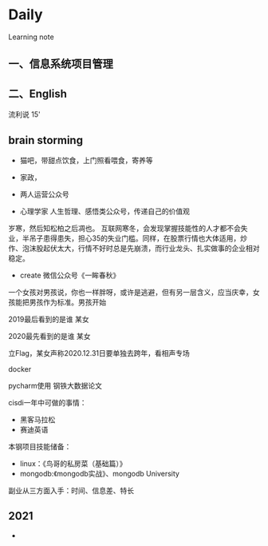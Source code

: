 # Daily
Learning note
## 一、信息系统项目管理

## 二、English
流利说 15'

## brain storming
- 猫吧，带甜点饮食，上门照看喂食，寄养等
- 家政，
- 两人运营公众号

- 心理学家 人生哲理、感悟类公众号，传递自己的价值观

岁寒，然后知松柏之后凋也。
互联网寒冬，会发现掌握技能性的人才都不会失业，半吊子患得患失，担心35的失业门槛。同样，在股票行情也大体适用，炒作、泡沫股起伏太大，行情不好时总是先崩溃，而行业龙头、扎实做事的企业相对稳定。

- create 微信公众号《一眸春秋》

一个女孩对男孩说，你也一样胖呀，或许是逃避，但有另一层含义，应当庆幸，女孩能把男孩作为标准。男孩开始

2019最后看到的是谁
某女

2020最先看到的是谁
某女 


立Flag，某女声称2020.12.31日要单独去跨年，看相声专场


docker

pycharm使用
钢铁大数据论文

cisdi一年中可做的事情：
- 黑客马拉松
- 赛迪英语

本钢项目技能储备：
- linux：《鸟哥的私房菜（基础篇）》
- mongodb:《mongodb实战》、mongodb University

副业从三方面入手：时间、信息差、特长

## 2021
- 
